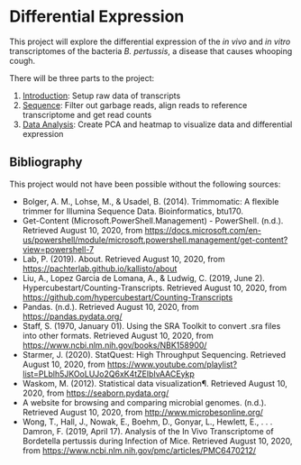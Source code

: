 # Differential Expression
This project will explore the differential expression of the *in vivo* and *in vitro* transcriptomes of the bacteria *B. pertussis*, a disease that causes whooping cough.

There will be three parts to the project:
1. [Introduction](https://github.com/alemtani/Differential-Expression/blob/master/Infection%20Transcriptome%20-%20Introduction.ipynb): Setup raw data of transcripts
2. [Sequence](https://github.com/alemtani/Differential-Expression/blob/master/Infection%20Transcriptome%20-%20Sequence.ipynb): Filter out garbage reads, align reads to reference transcriptome and get read counts
3. [Data Analysis](https://github.com/alemtani/Differential-Expression/blob/master/Infection%20Transcriptome%20-%20Data%20Analysis.ipynb): Create PCA and heatmap to visualize data and differential expression

## Bibliography
This project would not have been possible without the following sources:
- Bolger, A. M., Lohse, M., & Usadel, B. (2014). Trimmomatic: A flexible trimmer for Illumina Sequence Data. Bioinformatics, btu170.
- Get-Content (Microsoft.PowerShell.Management) - PowerShell. (n.d.). Retrieved August 10, 2020, from https://docs.microsoft.com/en-us/powershell/module/microsoft.powershell.management/get-content?view=powershell-7
- Lab, P. (2019). About. Retrieved August 10, 2020, from https://pachterlab.github.io/kallisto/about
- Liu, A., Lopez Garcia de Lomana, A., &amp; Ludwig, C. (2019, June 2). Hypercubestart/Counting-Transcripts. Retrieved August 10, 2020, from https://github.com/hypercubestart/Counting-Transcripts
- Pandas. (n.d.). Retrieved August 10, 2020, from https://pandas.pydata.org/
- Staff, S. (1970, January 01). Using the SRA Toolkit to convert .sra files into other formats. Retrieved August 10, 2020, from https://www.ncbi.nlm.nih.gov/books/NBK158900/
- Starmer, J. (2020). StatQuest: High Throughput Sequencing. Retrieved August 10, 2020, from https://www.youtube.com/playlist?list=PLblh5JKOoLUJo2Q6xK4tZElbIvAACEykp
- Waskom, M. (2012). Statistical data visualization¶. Retrieved August 10, 2020, from https://seaborn.pydata.org/
- A website for browsing and comparing microbial genomes. (n.d.). Retrieved August 10, 2020, from http://www.microbesonline.org/
- Wong, T., Hall, J., Nowak, E., Boehm, D., Gonyar, L., Hewlett, E., . . . Damron, F. (2019, April 17). Analysis of the In Vivo Transcriptome of Bordetella pertussis during Infection of Mice. Retrieved August 10, 2020, from https://www.ncbi.nlm.nih.gov/pmc/articles/PMC6470212/

